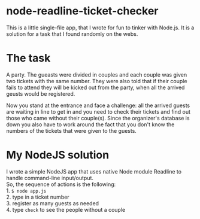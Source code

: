 # node-readline-ticket-checker

This is a little single-file app, that I wrote for fun to tinker with Node.js. It is a solution for a task that I found randomly on the webs.

# The task
A party. The gueasts were divided in couples and each couple was given two tickets with the same number. They were also told that if their couple fails to attend they will be kicked out from the party, when all the arrived geusts would be registered.

Now you stand at the entrance and face a challenge: all the arrived guests are waiting in line to get in and you need to check their tickets and find out those who came without their couple(s). Since the organizer's database is down you also have to work around the fact that you don't know the numbers of the tickets that were given to the guests.

# My NodeJS solution
I wrote a simple NodeJS app that uses native Node module Readline to handle command-line input/output.
<br>So, the sequence of actions is the following:
<br>1. `$ node app.js`
<br>2. type in a ticket number
<br>3. register as many guests as needed
<br>4. type `check` to see the people without a couple
